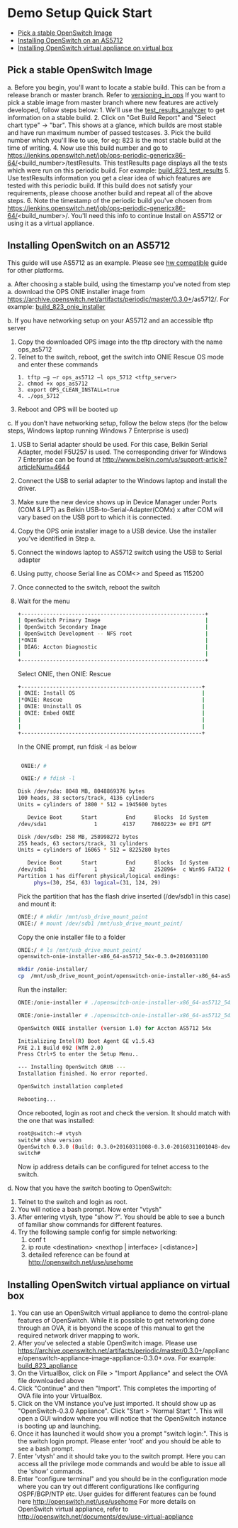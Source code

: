 # Demo Setup Quick Start
- [Pick a stable OpenSwitch Image](#pick-a-stable-openswitch-build)
- [Installing OpenSwitch on an AS5712](#installing-openswitch-on-an-as5712)
- [Installing OpenSwitch virtual appliance on virtual box](#installing-openswitch-virtual-appliance-on-virtual-box)

## Pick a stable OpenSwitch Image

a. Before you begin, you'll want to locate a stable build. This can be from a release branch or master branch. Refer to [versioning_in_ops](http://www.openswitch.net/documents/dev/version-control)
   If you want to pick a stable image from master branch where new features are actively developed, follow steps below: 
     1. We'll use the [test_results_analyzer](https://jenkins.openswitch.net/job/ops-periodic-genericx86-64/test_results_analyzer/) to get information on a stable build.
     2. Click on "Get Build Report" and "Select chart type" -> "bar". This shows at a glance, which builds are most stable and have run maximum number of passed testcases.
     3. Pick the build number which you'll like to use, for eg: 823 is the most stable build at the time of writing.
     4. Now use this build number and go to https://jenkins.openswitch.net/job/ops-periodic-genericx86-64/<build_number>/testResults. This testResults page displays all the tests which were run on this periodic build. For example: [build_823_test_results](https://jenkins.openswitch.net/job/ops-periodic-genericx86-64/823/testResults)
     5. Use testResults information you get a clear idea of which features are tested with this periodic build. If this build does not satisfy your requirements, please choose another build and repeat all of the above steps.
     6. Note the timestamp of the periodic build you've chosen from https://jenkins.openswitch.net/job/ops-periodic-genericx86-64/<build_number>/. You'll need this info to continue Install on AS5712 or using it as a virtual appliance.

## Installing OpenSwitch on an AS5712

This guide will use AS5712 as an example. Please see [hw compatible](http://openswitch.net/documents/user/hardware-compatibility) guide for other platforms.

a. After choosing a stable build, using the timestamp you've noted from step a. download the OPS ONIE installer image from https://archive.openswitch.net/artifacts/periodic/master/0.3.0+<YYYYMMDDHH>/as5712/. For example: [build_823_onie_installer](https://archive.openswitch.net/artifacts/periodic/master/openswitch-onie-installer-x86_64-as5712_54x-0.3.0+2016031100)

b. If you have networking setup on your AS5712 and an accessible tftp server
   1. Copy the downloaded OPS image into the tftp directory with the name ops_as5712
   2. Telnet to the switch, reboot, get the switch into ONIE Rescue OS mode and enter these commands
        ```
        1. tftp –g –r ops_as5712 –l ops_5712 <tftp_server>
        2. chmod +x ops_as5712
        3. export OPS_CLEAN_INSTALL=true
        4. ./ops_5712
        ```
   3. Reboot and OPS will be booted up

c. If you don’t have networking setup, follow the below steps
     (for the below steps, Windows laptop running Windows 7 Enterprise is used)

1. USB to Serial adapter should be used.  For this case, Belkin Serial Adapter, model F5U257 is used.  The corresponding driver for Windows 7 Enterprise can be found at http://www.belkin.com/us/support-article?articleNum=4644
2. Connect the USB to serial adapter to the Windows laptop and install the driver.
3. Make sure the new device shows up in Device Manager under Ports (COM & LPT) as Belkin USB-to-Serial-Adapter(COMx) x after COM will vary based on the USB port to which it is connected.
4. Copy the OPS onie installer image to a USB device.  Use the installer you've identified in Step a.
5. Connect the windows laptop to AS5712 switch using the USB to Serial adapter
6. Using putty, choose Serial line as COM<> and Speed as 115200
7. Once connected to the switch, reboot the switch

8. Wait for the menu
    ```bash
    +----------------------------------------------------------+
    | OpenSwitch Primary Image                                 |
    | OpenSwitch Secondary Image                               |
    | OpenSwitch Development -- NFS root                       |
    |*ONIE                                                     |
    | DIAG: Accton Diagnostic                                  |
    |                                                          |
    +----------------------------------------------------------+
    ```

      Select ONIE, then ONIE: Rescue

    ```bash
    +---------------------------------------------------------+
    | ONIE: Install OS                                        |
    |*ONIE: Rescue                                            |
    | ONIE: Uninstall OS                                      |
    | ONIE: Embed ONIE                                        |
    |                                                         |
    |                                                         |
    +---------------------------------------------------------+
    ```
    In the ONIE prompt, run fdisk -l as below

    ```bash

     ONIE:/ #

     ONIE:/ # fdisk -l

    Disk /dev/sda: 8048 MB, 8048869376 bytes
    100 heads, 38 sectors/track, 4136 cylinders
    Units = cylinders of 3800 * 512 = 1945600 bytes

       Device Boot      Start         End      Blocks  Id System
    /dev/sda1               1        4137     7860223+ ee EFI GPT

    Disk /dev/sdb: 258 MB, 258998272 bytes
    255 heads, 63 sectors/track, 31 cylinders
    Units = cylinders of 16065 * 512 = 8225280 bytes

       Device Boot      Start         End      Blocks  Id System
    /dev/sdb1   *           1          32      252896+  c Win95 FAT32 (LBA)
    Partition 1 has different physical/logical endings:
         phys=(30, 254, 63) logical=(31, 124, 29)
    ```

    Pick the partition that has the flash drive inserted (/dev/sdb1 in this case) and mount it:
    ```bash
    ONIE:/ # mkdir /mnt/usb_drive_mount_point
    ONIE:/ # mount /dev/sdb1 /mnt/usb_drive_mount_point/
    ```

    Copy the onie installer file to a folder
    ```bash
    ONIE:/ # ls /mnt/usb_drive_mount_point/
    openswitch-onie-installer-x86_64-as5712_54x-0.3.0+2016031100

    mkdir /onie-installer/
    cp  /mnt/usb_drive_mount_point/openswitch-onie-installer-x86_64-as5712_54x-0.3.0+2016031100 /onie-installer/
    ```

    Run the installer:
    ```bash
    ONIE:/onie-installer # ./openswitch-onie-installer-x86_64-as5712_54x-0.3.0\+2016031100

    ONIE:/onie-installer # ./openswitch-onie-installer-x86_64-as5712_54x-0.3.0\+2016031100

    OpenSwitch ONIE installer (version 1.0) for Accton AS5712 54x

    Initializing Intel(R) Boot Agent GE v1.5.43
    PXE 2.1 Build 092 (WfM 2.0)
    Press Ctrl+S to enter the Setup Menu..

    --- Installing OpenSwitch GRUB ---
    Installation finished. No error reported.

    OpenSwitch installation completed

    Rebooting...
    ```

    Once rebooted, login as root and check the version.  It should match with the one that was installed:
    ```bash
    root@switch:~# vtysh
    switch# show version
    OpenSwitch 0.3.0 (Build: 0.3.0+20160311008-0.3.0-20160311001048-dev)
    switch#
    ```

    Now ip address details can be configured for telnet access to the switch.

d. Now that you have the switch booting to OpenSwitch:

   1. Telnet to the switch and login as root.
   2. You will notice a bash prompt. Now enter "vtysh"
   2. After entering vtysh, type "show ?". You should be able to see a bunch of familiar show commands for different features.
   3. Try the following sample config for simple networking:
      1. conf t
      2. ip route &lt;destination&gt; &lt;nexthop | interface&gt; [&lt;distance&gt;]
      3. detailed reference can be found at http://openswitch.net/use/usehome

## Installing OpenSwitch virtual appliance on virtual box

   1. You can use an OpenSwitch virtual appliance to demo the control-plane features of OpenSwitch.
      While it is possible to get networking done through an OVA, it is beyond the scope of this manual to get the
      required network driver mapping to work.
   2. After you've selected a stable OpenSwitch image. Please use https://archive.openswitch.net/artifacts/periodic/master/0.3.0+<YYYYMMDDHH>/appliance/openswitch-appliance-image-appliance-0.3.0+<YYYYMMDDHH>.ova. For example:  [build_823_appliance](https://archive.openswitch.net/artifacts/periodic/master/0.3.0+2016031100/appliance/openswitch-appliance-image-appliance-0.3.0+2016031100.ova)
   3. On the VirtualBox, click on File > "Import Appliance" and select the OVA file downloaded above
   4. Click "Continue" and then "Import". This completes the importing of OVA file into your VirtualBox.
   5. Click on the VM instance you've just imported. It should show up as "OpenSwitch-0.3.0 Appliance".
      Click "Start > 'Normal Start' ".
      This will open a GUI window where you will notice that the OpenSwitch instance is booting up and launching.
   6. Once it has launched it would show you a prompt "switch login:". This is the switch login prompt.
      Please enter 'root' and you should be able to see a bash prompt.
   7. Enter 'vtysh' and it should take you to the switch prompt. Here you can access all the privilege mode
      commands and would be able to issue all the 'show' commands.
   8. Enter "configure terminal" and you should be in the configuration mode where you can try out different
      configurations like configuring OSPF/BGP/NTP etc. User guides for different features can be found here
      http://openswitch.net/use/usehome
For more details on OpenSwitch virtual appliance, refer to http://openswitch.net/documents/dev/use-virtual-appliance
